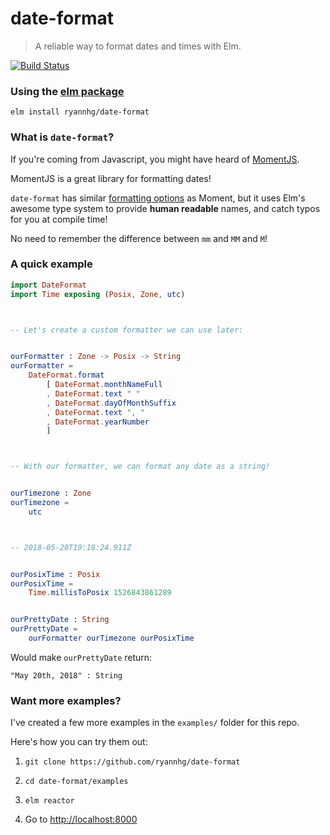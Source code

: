 # date-format
> A reliable way to format dates and times with Elm.

[![Build Status](https://travis-ci.org/ryannhg/elm-date-format.svg?branch=master)](https://travis-ci.org/ryannhg/elm-date-format)


### Using the [elm package](http://package.elm-lang.org/packages/ryannhg/date-format/latest)

```
elm install ryannhg/date-format
```


### What is `date-format`?

If you're coming from Javascript, you might have heard of [MomentJS](https://momentjs.com).

MomentJS is a great library for formatting dates!

`date-format` has similar [formatting options](https://momentjs.com/docs/#/displaying/format/) as Moment, but it uses Elm's awesome type system to provide __human readable__ names, and catch typos for you at compile time!

No need to remember the difference between `mm` and `MM` and `M`!


### A quick example

```elm
import DateFormat
import Time exposing (Posix, Zone, utc)



-- Let's create a custom formatter we can use later:


ourFormatter : Zone -> Posix -> String
ourFormatter =
    DateFormat.format
        [ DateFormat.monthNameFull
        , DateFormat.text " "
        , DateFormat.dayOfMonthSuffix
        , DateFormat.text ", "
        , DateFormat.yearNumber
        ]



-- With our formatter, we can format any date as a string!


ourTimezone : Zone
ourTimezone =
    utc



-- 2018-05-20T19:18:24.911Z


ourPosixTime : Posix
ourPosixTime =
    Time.millisToPosix 1526843861289


ourPrettyDate : String
ourPrettyDate =
    ourFormatter ourTimezone ourPosixTime

```

Would make `ourPrettyDate` return:

```
"May 20th, 2018" : String
```

### Want more examples?

I've created a few more examples in the `examples/` folder for this repo.

Here's how you can try them out:

1. `git clone https://github.com/ryannhg/date-format`

1. `cd date-format/examples`

1. `elm reactor`

1. Go to [http://localhost:8000](http://localhost:8000)




